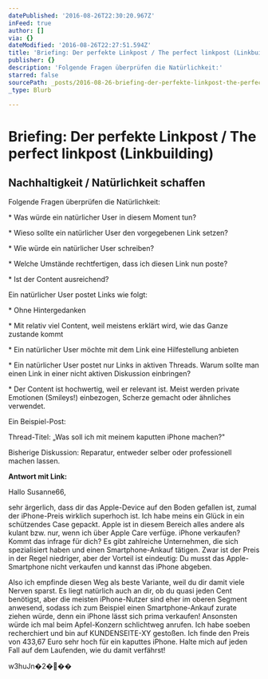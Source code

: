 ```yaml
---
datePublished: '2016-08-26T22:30:20.967Z'
inFeed: true
author: []
via: {}
dateModified: '2016-08-26T22:27:51.594Z'
title: 'Briefing: Der perfekte Linkpost / The perfect linkpost (Linkbuilding)'
publisher: {}
description: 'Folgende Fragen überprüfen die Natürlichkeit:'
starred: false
sourcePath: _posts/2016-08-26-briefing-der-perfekte-linkpost-the-perfect-linkpost-link.md
_type: Blurb

---
```

# Briefing: Der perfekte Linkpost / The perfect linkpost (Linkbuilding)

## Nachhaltigkeit / Natürlichkeit schaffen

Folgende Fragen überprüfen die Natürlichkeit:

\* Was würde ein natürlicher User in diesem Moment tun?

\* Wieso sollte ein natürlicher User den vorgegebenen Link setzen?

\* Wie würde ein natürlicher User schreiben?

\* Welche Umstände rechtfertigen, dass ich diesen Link nun poste?

\* Ist der Content ausreichend?

Ein natürlicher User postet Links wie folgt:

\* Ohne Hintergedanken

\* Mit relativ viel Content, weil meistens erklärt wird, wie das Ganze zustande kommt

\* Ein natürlicher User möchte mit dem Link eine Hilfestellung anbieten

\* Ein natürlicher User postet nur Links in aktiven Threads. Warum sollte man einen Link in einer nicht aktiven Diskussion einbringen?

\* Der Content ist hochwertig, weil er relevant ist. Meist werden private Emotionen (Smileys!) einbezogen, Scherze gemacht oder ähnliches verwendet.

Ein Beispiel-Post:

Thread-Titel: „Was soll ich mit meinem kaputten iPhone machen?"

Bisherige Diskussion: Reparatur, entweder selber oder professionell machen lassen.

**Antwort mit Link:**

Hallo Susanne66,

sehr ärgerlich, dass dir das Apple-Device auf den Boden gefallen ist, zumal der iPhone-Preis wirklich superhoch ist. Ich habe meins ein Glück in ein schützendes Case gepackt. Apple ist in diesem Bereich alles andere als kulant bzw. nur, wenn ich über Apple Care verfüge. iPhone verkaufen? Kommt das infrage für dich? Es gibt zahlreiche Unternehmen, die sich spezialisiert haben und einen Smartphone-Ankauf tätigen. Zwar ist der Preis in der Regel niedriger, aber der Vorteil ist eindeutig: Du musst das Apple-Smartphone nicht verkaufen und kannst das iPhone abgeben.

Also ich empfinde diesen Weg als beste Variante, weil du dir damit viele Nerven sparst. Es liegt natürlich auch an dir, ob du quasi jeden Cent benötigst, aber die meisten iPhone-Nutzer sind eher im oberen Segment anwesend, sodass ich zum Beispiel einen Smartphone-Ankauf zurate ziehen würde, denn ein iPhone lässt sich prima verkaufen! Ansonsten würde ich mal beim Apfel-Konzern schlichtweg anrufen. Ich habe soeben recherchiert und bin auf KUNDENSEITE-XY gestoßen. Ich finde den Preis von 433,67 Euro sehr hoch für ein kaputtes iPhone. Halte mich auf jeden Fall auf dem Laufenden, wie du damit verfährst!

w3huJn�2���